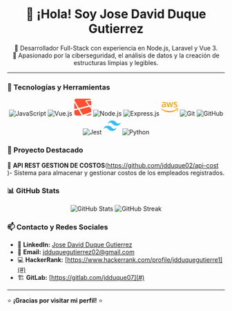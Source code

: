 <h1 align="center">👋 ¡Hola! Soy Jose David Duque Gutierrez</h1>

<p align="center">
  🚀 Desarrollador Full-Stack con experiencia en Node.js, Laravel y Vue 3. <br>
  🔐 Apasionado por la ciberseguridad, el análisis de datos y la creación de estructuras limpias y legibles. <br>
</p>

---

### 🚀 Tecnologías y Herramientas

<p align="center">
  <img src="https://cdn.jsdelivr.net/gh/devicons/devicon/icons/javascript/javascript-original.svg" height="40" alt="JavaScript" />
  <img src="https://cdn.jsdelivr.net/gh/devicons/devicon/icons/vuejs/vuejs-original.svg" height="40" alt="Vue.js" />
  <img src="https://raw.githubusercontent.com/devicons/devicon/v2.16.0/icons/laravel/laravel-plain.svg" height="40" alt="Laravel" />
  <img src="https://cdn.jsdelivr.net/gh/devicons/devicon/icons/nodejs/nodejs-original.svg" height="40" alt="Node.js" />
  <img src="https://cdn.jsdelivr.net/gh/devicons/devicon/icons/express/express-original.svg" height="40" alt="Express.js" />
  <img src="https://raw.githubusercontent.com/devicons/devicon/v2.16.0/icons/amazonwebservices/amazonwebservices-plain.svg" height="40" alt="AWS" />
  <img src="https://cdn.jsdelivr.net/gh/devicons/devicon/icons/git/git-original.svg" height="40" alt="Git" />
  <img src="https://cdn.jsdelivr.net/gh/devicons/devicon/icons/github/github-original.svg" height="40" alt="GitHub" />
  <img src="https://cdn.jsdelivr.net/gh/devicons/devicon/icons/jest/jest-plain.svg" height="40" alt="Jest" />
  <img src="https://raw.githubusercontent.com/devicons/devicon/v2.16.0/icons/tailwindcss/tailwindcss-plain.svg" height="40" alt="Tailwind CSS" />
  <img src="https://cdn.jsdelivr.net/gh/devicons/devicon/icons/python/python-original.svg" height="40" alt="Python" />
</p>

### 📌 Proyecto Destacado

🔹 **API REST GESTION DE COSTOS**(https://github.com/jdduque02/api-cost )- Sistema para almacenar y gestionar costos de los empleados registrados.

### 📊 GitHub Stats

<p align="center">
  <img src="https://github-readme-stats.vercel.app/api?username=jdduque02&show_icons=true&theme=radical" alt="GitHub Stats" />
  <img src="https://github-readme-streak-stats.herokuapp.com/?user=jdduque02&theme=radical" alt="GitHub Streak" />
</p>

### 📫 Contacto y Redes Sociales

- 📌 **LinkedIn:** [Jose David Duque Gutierrez](https://www.linkedin.com/in/jose-david-duque-gutierrez-b504b51a1/)
- 📧 **Email:** jdduquegutierrez02@gmail.com
- 💻 **HackerRank:** [https://www.hackerrank.com/profile/jdduquegutierre1](#)
- 🏗 **GitLab:** [https://gitlab.com/jdduque07](#)

---

⭐ **¡Gracias por visitar mi perfil!** ⭐
